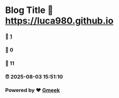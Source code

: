 # Blog Title :link: https://luca980.github.io 
### :page_facing_up: [1](https://luca980.github.io/tag.html) 
### :speech_balloon: 0 
### :hibiscus: 11 
### :alarm_clock: 2025-08-03 15:51:10 
### Powered by :heart: [Gmeek](https://github.com/Meekdai/Gmeek)
